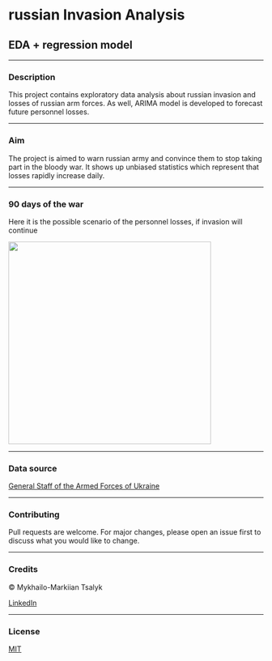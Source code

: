 # russian Invasion Analysis
## EDA + regression model
***
### Description
This project contains exploratory data analysis about russian invasion and losses of russian arm forces. As well, ARIMA model is developed to forecast future personnel losses.
***
### Aim
The project is aimed to warn russian army and convince them to stop taking part in the bloody war. It shows up unbiased statistics which represent that losses rapidly increase daily.
***
### 90 days of the war
Here it is the possible scenario of the personnel losses, if invasion will continue

<img src= "https://user-images.githubusercontent.com/73395389/170768969-918228db-0d81-4828-a8c3-bc7a6d23c314.png" width="400">

***
### Data source
[General Staff of the Armed Forces of Ukraine](https://www.facebook.com/GeneralStaff.ua)
***
### Contributing
Pull requests are welcome. For major changes, please open an issue first to discuss what you would like to change.
***
### Credits
© Mykhailo-Markiian Tsalyk

[LinkedIn](https://www.linkedin.com/in/markiian-tsalyk-193758224/)
***
### License
[MIT](https://github.com/Tsalyk/russianInvasionAnalysis/blob/main/LICENSE)
